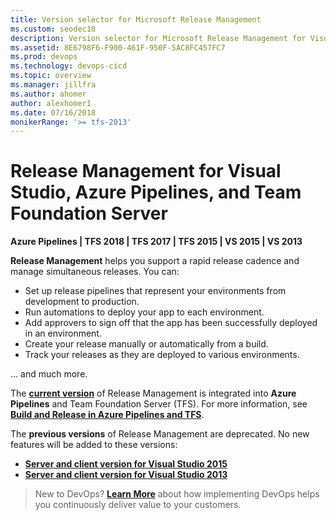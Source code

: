 ```yaml
---
title: Version selector for Microsoft Release Management
ms.custom: seodec18
description: Version selector for Microsoft Release Management for Visual Studio, Azure Pipelines, and Team Foundation Server
ms.assetid: 8E6798F6-F900-461F-950F-5AC8FC457FC7
ms.prod: devops
ms.technology: devops-cicd
ms.topic: overview
ms.manager: jillfra
ms.author: ahomer
author: alexhomer1
ms.date: 07/16/2018
monikerRange: '>= tfs-2013'
---
```


# Release Management for Visual Studio, Azure Pipelines, and Team Foundation Server

**Azure Pipelines | TFS 2018 | TFS 2017 | TFS 2015 | VS 2015 | VS 2013**  

**Release Management** helps you support a rapid release cadence and manage simultaneous releases.
You can:

* Set up release pipelines that represent your environments from development to production.
* Run automations to deploy your app to each environment.
* Add approvers to sign off that the app has been successfully deployed in an environment.
* Create your release manually or automatically from a build.
* Track your releases as they are deployed to various environments.

... and much more.

The **[current version](../../overview.md)** of Release Management is integrated into **Azure Pipelines** and
Team Foundation Server (TFS).
For more information, see **[Build and Release in Azure Pipelines and TFS](../../overview.md)**.

The **previous versions** of Release Management are deprecated. No new features will be added to these versions:

* **[Server and client version for Visual Studio 2015](overview-rm2015.md)**
* **[Server and client version for Visual Studio 2013](https://msdn.microsoft.com/library/dn217874%28v%3Dvs.120%29.aspx)**

> New to DevOps? **[Learn More](https://visualstudio.microsoft.com/devops)** about how implementing DevOps helps you continuously deliver value to your customers.

